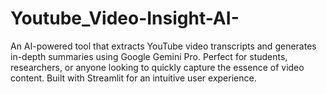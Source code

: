 # Youtube_Video-Insight-AI-
An AI-powered tool that extracts YouTube video transcripts and generates in-depth summaries using Google Gemini Pro. Perfect for students, researchers, or anyone looking to quickly capture the essence of video content. Built with Streamlit for an intuitive user experience.
